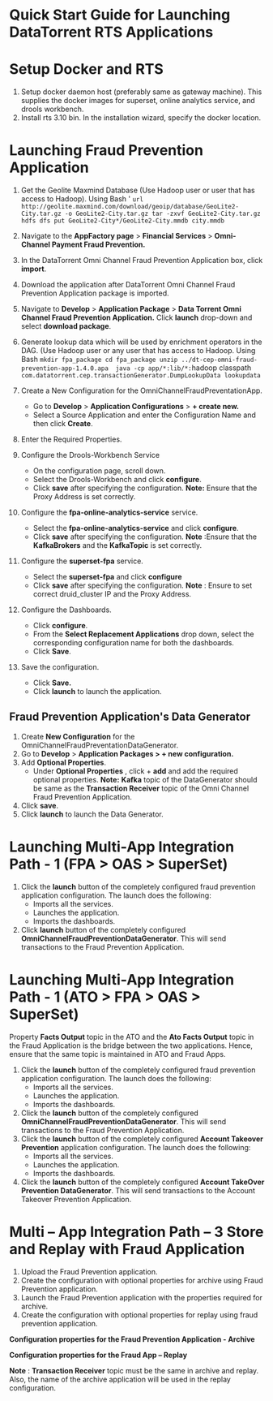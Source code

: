 # Quick Start Guide for Launching DataTorrent RTS Applications

# Setup Docker and RTS

1. Setup docker daemon host (preferably same as gateway machine). This supplies the docker images for superset, online analytics service, and drools workbench.
2. Install rts 3.10 bin. In the installation wizard, specify the docker location. <dockerlocation>

# Launching Fraud Prevention Application

1. Get the Geolite Maxmind Database (Use Hadoop user or user that has access to Hadoop). Using Bash '
`url http://geolite.maxmind.com/download/geoip/database/GeoLite2-City.tar.gz -o GeoLite2-City.tar.gz
tar -zxvf GeoLite2-City.tar.gz 
hdfs dfs put GeoLite2-City*/GeoLite2-City.mmdb city.mmdb`

2. Navigate to the **AppFactory page** > **Financial Services** > **Omni-Channel Payment Fraud Prevention.**
3. In the DataTorrent Omni Channel Fraud Prevention Application box, click **import**.
3. Download the application after DataTorrent Omni Channel Fraud Prevention Application package is imported.
4. Navigate to **Develop** > **Application Package** > **Data Torrent Omni Channel Fraud Prevention Application.** Click **launch** drop-down and select **download package**. <downloadpackage>
5. Generate lookup data which will be used by enrichment operators in the DAG.  (Use Hadoop user or any user that has access to Hadoop. Using Bash
`mkdir fpa_package
cd fpa_package
unzip ../dt-cep-omni-fraud-prevention-app-1.4.0.apa 
java -cp app/*:lib/*:`hadoop classpath` com.datatorrent.cep.transactionGenerator.DumpLookupData lookupdata`
1. Create a New Configuration for the OmniChannelFraudPreventationApp.
   - Go to **Develop** > **Application Configurations** > **+ create new.**
   - Select a Source Application and enter the Configuration Name and then click **Create**. <newappconfigfpa>
1. Enter the Required Properties. <requiredpropertiesfpa>
2. Configure the Drools-Workbench Service
   - On the configuration page, scroll down.
   - Select the Drools-Workbench and click **configure**.
   - Click **save** after specifying the configuration.
**Note:** Ensure that the Proxy Address is set correctly._<configure servicefpa1>_
2. Configure the **fpa-online-analytics-service** service.
   - Select the **fpa-online-analytics-service** and click **configure**.
   - Click **save** after specifying the configuration.
**Note** :Ensure that the **KafkaBrokers** and the **KafkaTopic** is set correctly.
1. Configure the **superset-fpa** service.
   - Select the **superset-fpa** and click **configure**
   - Click **save** after specifying the configuration.
  **Note** : Ensure to set correct druid\_cluster IP and the Proxy Address._<configure servicefpa2>_
1. Configure the Dashboards.
   - Click **configure**.
   - From the **Select Replacement Applications** drop down, select the corresponding configuration name for both the dashboards.
   - Click **Save**.<configurepackagedashboardfpa>
1. Save the configuration.
   - Click **Save.**
   - Click **launch** to launch the application.<saveandlaunchfpa>

## Fraud Prevention Application's Data Generator

1. Create **New Configuration** for the OmniChannelFraudPreventationDataGenerator.
2. Go to **Develop** > **Application Packages > + new configuration.**<apppackagelaunchfpa1>
1. Add **Optional Properties**.
   - Under **Optional Properties** , click + **add** and add the required optional properties.
   **Note:**   **Kafka** topic of the DataGenerator should be same as the **Transaction Receiver** topic of the Omni Channel Fraud Prevention Application.
2. Click **save**.
3. Click **launch** to launch the Data Generator. <optionalpropertiesfpa>

# Launching Multi-App Integration Path - 1 (FPA > OAS > SuperSet)

1. Click the **launch** button of the completely configured fraud prevention application configuration. The launch does the following:
   - Imports all the services.
   - Launches the application.
   - Imports the dashboards.
2. Click **launch** button of the completely configured **OmniChannelFraudPreventionDataGenerator**. This will send transactions to the Fraud Prevention Application.

# Launching Multi-App Integration Path - 1 (ATO > FPA > OAS > SuperSet)

Property **Facts Output** topic in the ATO and the **Ato Facts Output** topic in the Fraud Application is the bridge between the two applications. Hence, ensure that the same topic is maintained in ATO and Fraud Apps.

1. Click the **launch** button of the completely configured fraud prevention application configuration. The launch does the following:
   - Imports all the services.
   - Launches the application.
   - Imports the dashboards.
2. Click the **launch** button of the completely configured **OmniChannelFraudPreventionDataGenerator**. This will send transactions to the Fraud Prevention Application.
3. Click the **launch** button of the completely configured **Account Takeover Prevention** application configuration. The launch does the following:
   - Imports all the services.
   - Launches the application.
   - Imports the dashboards.
4. Click the **launch** button of the completely configured **Account TakeOver Prevention DataGenerator**. This will send transactions to the Account Takeover Prevention Application.

# Multi – App Integration Path – 3 Store and Replay with Fraud Application

1. Upload the Fraud Prevention application.
2. Create the configuration with optional properties for archive using Fraud Prevention application.
3. Launch the Fraud Prevention application with the properties required for archive.
4. Create the configuration with optional properties for replay using fraud prevention application.

**Configuration properties for the Fraud Prevention Application - Archive**

<configpropertiesarchivefpa>

**Configuration properties for the Fraud App – Replay**

**Note** : **Transaction Receiver** topic must be the same in archive and replay. Also, the name of the archive application will be used in the replay configuration.

<configpropertiesreplayfpa>
